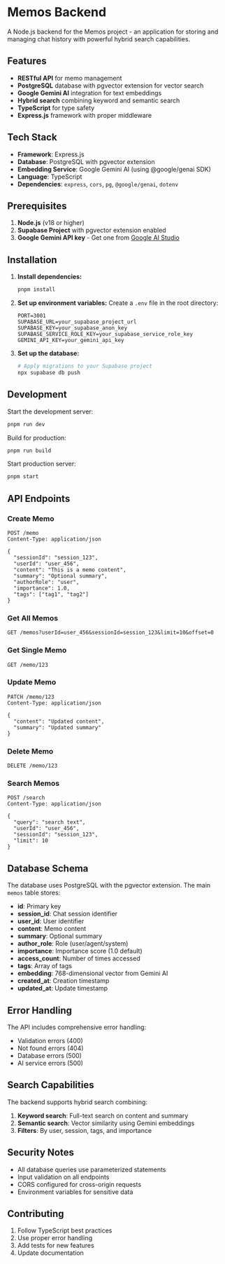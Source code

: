 # Memos Backend

A Node.js backend for the Memos project - an application for storing and managing chat history with powerful hybrid search capabilities.

## Features

- **RESTful API** for memo management
- **PostgreSQL** database with pgvector extension for vector search
- **Google Gemini AI** integration for text embeddings
- **Hybrid search** combining keyword and semantic search
- **TypeScript** for type safety
- **Express.js** framework with proper middleware

## Tech Stack

- **Framework**: Express.js
- **Database**: PostgreSQL with pgvector extension
- **Embedding Service**: Google Gemini AI (using @google/genai SDK)
- **Language**: TypeScript
- **Dependencies**: `express`, `cors`, `pg`, `@google/genai`, `dotenv`

## Prerequisites

1. **Node.js** (v18 or higher)
2. **Supabase Project** with pgvector extension enabled
3. **Google Gemini API key** - Get one from [Google AI Studio](https://makersuite.google.com/app/apikey)

## Installation

1. **Install dependencies:**

   ```bash
   pnpm install
   ```

2. **Set up environment variables:**
   Create a `.env` file in the root directory:

   ```env
   PORT=3001
   SUPABASE_URL=your_supabase_project_url
   SUPABASE_KEY=your_supabase_anon_key
   SUPABASE_SERVICE_ROLE_KEY=your_supabase_service_role_key
   GEMINI_API_KEY=your_gemini_api_key
   ```

3. **Set up the database:**

   ```bash
   # Apply migrations to your Supabase project
   npx supabase db push
   ```

## Development

Start the development server:

```bash
pnpm run dev
```

Build for production:

```bash
pnpm run build
```

Start production server:

```bash
pnpm start
```

## API Endpoints

### Create Memo

```http
POST /memo
Content-Type: application/json

{
  "sessionId": "session_123",
  "userId": "user_456",
  "content": "This is a memo content",
  "summary": "Optional summary",
  "authorRole": "user",
  "importance": 1.0,
  "tags": ["tag1", "tag2"]
}
```

### Get All Memos

```http
GET /memos?userId=user_456&sessionId=session_123&limit=10&offset=0
```

### Get Single Memo

```http
GET /memo/123
```

### Update Memo

```http
PATCH /memo/123
Content-Type: application/json

{
  "content": "Updated content",
  "summary": "Updated summary"
}
```

### Delete Memo

```http
DELETE /memo/123
```

### Search Memos

```http
POST /search
Content-Type: application/json

{
  "query": "search text",
  "userId": "user_456",
  "sessionId": "session_123",
  "limit": 10
}
```

## Database Schema

The database uses PostgreSQL with the pgvector extension. The main `memos` table stores:

- **id**: Primary key
- **session_id**: Chat session identifier
- **user_id**: User identifier
- **content**: Memo content
- **summary**: Optional summary
- **author_role**: Role (user/agent/system)
- **importance**: Importance score (1.0 default)
- **access_count**: Number of times accessed
- **tags**: Array of tags
- **embedding**: 768-dimensional vector from Gemini AI
- **created_at**: Creation timestamp
- **updated_at**: Update timestamp

## Error Handling

The API includes comprehensive error handling:

- Validation errors (400)
- Not found errors (404)
- Database errors (500)
- AI service errors (500)

## Search Capabilities

The backend supports hybrid search combining:

1. **Keyword search**: Full-text search on content and summary
2. **Semantic search**: Vector similarity using Gemini embeddings
3. **Filters**: By user, session, tags, and importance

## Security Notes

- All database queries use parameterized statements
- Input validation on all endpoints
- CORS configured for cross-origin requests
- Environment variables for sensitive data

## Contributing

1. Follow TypeScript best practices
2. Use proper error handling
3. Add tests for new features
4. Update documentation
